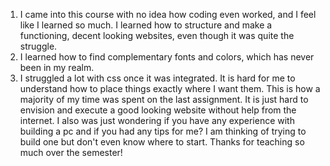 1. I came into this course with no idea how coding even worked, and I feel like I learned so much. I learned how to structure and make a functioning, decent looking websites, even though it was quite the struggle.
2. I learned how to find complementary fonts and colors, which has never been in my realm.
3. I struggled a lot with css once it was integrated. It is hard for me to understand how to place things exactly where I want them. This is how a majority of my time was spent on the last assignment. It is just hard to envision and execute a good looking website without help from the internet.
I also was just wondering if you have any experience with building a pc and if you had any tips for me? I am thinking of trying to build one but don't even know where to start. Thanks for teaching so much over the semester!
